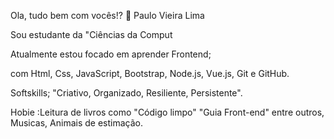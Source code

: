 Ola, tudo bem com vocês!? 👋
 Paulo Vieira Lima

Sou estudante  da "Ciências da Comput
 
 Atualmente estou focado em aprender Frontend;
 
com Html, Css, JavaScript, Bootstrap, Node.js, Vue.js, Git e GitHub.

Softskills; "Criativo, Organizado, Resiliente, Persistente".

Hobie :Leitura de livros como "Código limpo" "Guia Front-end" entre outros, Musicas, Animais de estimação.
